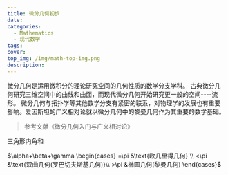```yaml
---
title: 微分几何初步
date: 
categories:
  - Mathematics
  - 现代数学
tags:
cover:
top_img: /img/math-top-img.png
description:
---
```


微分几何是运用微积分的理论研究空间的几何性质的数学分支学科。
古典微分几何研究三维空间中的曲线和曲面，而现代微分几何开始研究更一般的空间----流形。
微分几何与拓扑学等其他数学分支有紧密的联系，对物理学的发展也有重要影响。爱因斯坦的广义相对论就以微分几何中的黎曼几何作为其重要的数学基础。

> 参考文献《微分几何入门与广义相对论》



三角形内角和

$\alpha+\beta+\gamma
\begin{cases}
=\pi &\text{欧几里得几何} \\
<\pi &\text{双曲几何(罗巴切夫斯基几何)}\\  >\pi &椭圆几何(黎曼几何)
\end{cases}$